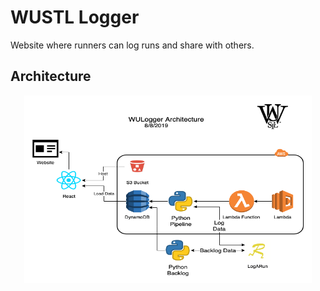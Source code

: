 # WUSTL Logger
Website where runners can log runs and share with others.

## Architecture
<p align="center">
  <img width="460" height="300" src="wulogger.png">
</p>
